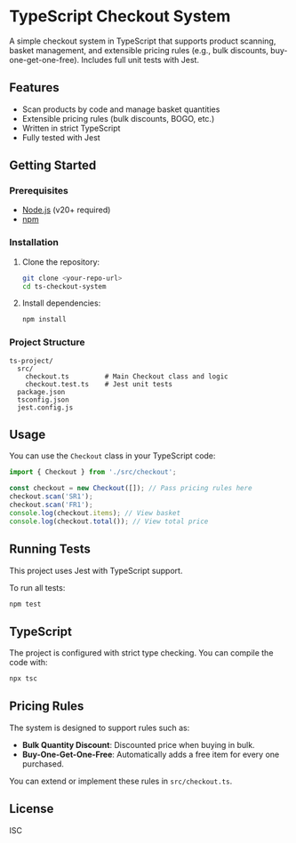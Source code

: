 # TypeScript Checkout System

A simple checkout system in TypeScript that supports product scanning, basket management, and extensible pricing rules (e.g., bulk discounts, buy-one-get-one-free). Includes full unit tests with Jest.

## Features

- Scan products by code and manage basket quantities
- Extensible pricing rules (bulk discounts, BOGO, etc.)
- Written in strict TypeScript
- Fully tested with Jest

## Getting Started

### Prerequisites

- [Node.js](https://nodejs.org/) (v20+ required)
- [npm](https://www.npmjs.com/)

### Installation

1. Clone the repository:
   ```bash
   git clone <your-repo-url>
   cd ts-checkout-system
   ```

2. Install dependencies:
   ```bash
   npm install
   ```

### Project Structure

```
ts-project/
  src/
    checkout.ts         # Main Checkout class and logic
    checkout.test.ts    # Jest unit tests
  package.json
  tsconfig.json
  jest.config.js
```

## Usage

You can use the `Checkout` class in your TypeScript code:

```typescript
import { Checkout } from './src/checkout';

const checkout = new Checkout([]); // Pass pricing rules here
checkout.scan('SR1');
checkout.scan('FR1');
console.log(checkout.items); // View basket
console.log(checkout.total()); // View total price
```

## Running Tests

This project uses Jest with TypeScript support.

To run all tests:
```bash
npm test
```

## TypeScript

The project is configured with strict type checking. You can compile the code with:
```bash
npx tsc
```

## Pricing Rules

The system is designed to support rules such as:

- **Bulk Quantity Discount**: Discounted price when buying in bulk.
- **Buy-One-Get-One-Free**: Automatically adds a free item for every one purchased.

You can extend or implement these rules in `src/checkout.ts`.

## License

ISC 